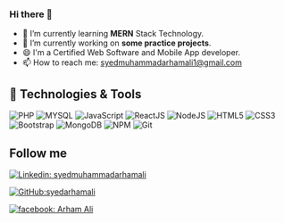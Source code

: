 ### Hi there 👋
- 🌱 I’m currently learning **MERN** Stack Technology.
- 🔭 I’m currently working on **some practice projects**.
- 😄 I'm a Certified Web Software and Mobile App developer.
- 📫 How to reach me: <a href="mailto:syedmuhammadarhamali1@gmail.com">syedmuhammadarhamali1@gmail.com </a>

## 🔧 Technologies & Tools

![PHP](https://img.shields.io/badge/-PHP-black?style=flat-square&logo=PHP)
![MYSQL](https://img.shields.io/badge/-mysql-black?style=flat-square&logo=mysql)
![JavaScript](https://img.shields.io/badge/-JavaScript-black?style=flat-square&logo=javascript)
![ReactJS](https://img.shields.io/badge/-ReactJS-black?style=flat-square&logo=react)
![NodeJS](https://img.shields.io/badge/NodeJS-339933.svg?logo=node.js&logoColor=white)
![HTML5](https://img.shields.io/badge/-HTML5-E34F26?style=flat-square&logo=html5&logoColor=white)
![CSS3](https://img.shields.io/badge/-CSS3-1572B6?style=flat-square&logo=css3)
![Bootstrap](https://img.shields.io/badge/-Bootstrap-563D7C?style=flat-square&logo=bootstrap)
![MongoDB](https://img.shields.io/badge/MongoDB-c14438.svg?logo=mongodb&logoColor=white)
![NPM](https://img.shields.io/badge/NPM-CB3837.svg?logo=npm)
![Git](https://img.shields.io/badge/-Git-black?style=flat-square&logo=git)




## Follow me

[![Linkedin: syedmuhammadarhamali](https://img.shields.io/badge/-syedmuhammadarhamali-blue?style=flat-square&logo=Linkedin&logoColor=white&link=linkedin.com/in/syedmuhammadarhamali)](https://www.linkedin.com/in/syedmuhammadarhamali/)

[![GitHub:syedarhamali](https://img.shields.io/github/followers/syedarhamali?style=social)](https://github.com/syedarhamali)

[![facebook: Arham Ali](https://img.shields.io/badge/-arhammmmmmmm-blue?style=flat-square&logo=facebook&logoColor=white&link=facebook.com/arhammmmmmmm)](https://www.facebook.com/arhammmmmmmm/)
<!--
**syedarhamali/syedarhamali** is a ✨ _special_ ✨ repository because its `README.md` (this file) appears on your GitHub profile.

Here are some ideas to get you started:

- 🔭 I’m currently working on ...
- 🌱 I’m currently learning ...
- 👯 I’m looking to collaborate on ...
- 🤔 I’m looking for help with ...
- 💬 Ask me about ...
- 📫 How to reach me: ...
- 😄 Pronouns: ...
- ⚡ Fun fact: ...
-->
